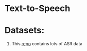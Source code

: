 # Text-to-Speech

# Datasets:
1. This [repo](https://github.com/robmsmt/ASR-Audio-Data-Links?tab=readme-ov-file) contains lots of ASR data
